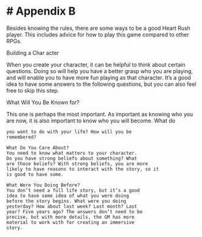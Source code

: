 # # Appendix B

Besides knowing the rules, there are some ways
to be a good Heart Rush player. This includes advice
for how to play this game compared to other RPGs.

Building a Char acter

When you create your character, it can be helpful
to think about certain questions. Doing so will help
you have a better grasp who you are playing, and
will enable you to have more fun playing as that
character. It’s a good idea to have some answers to
the following questions, but you can also feel free to
skip this step.

What Will You Be Known for?

This one is perhaps the most important. As
important as knowing who you are now, it is also
important to know who you will become. What do

```
you want to do with your life? How will you be
remembered?
```

```
What Do You Care About?
You need to know what matters to your character.
Do you have strong beliefs about something? What
are those beliefs? With strong beliefs, you are more
likely to have reasons to interact with the story, so it
is good to have some.
```

```
What Were You Doing Before?
You don’t need a full life story, but it’s a good
idea to have some idea of what you were doing
before the story begins. What were you doing
yesterday? How about last week? Last month? Last
year? Five years ago? The answers don’t need to be
precise, but with more details, the GM has more
material to work with for creating an immersive
story.
```
